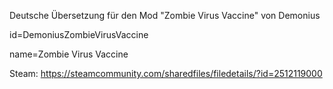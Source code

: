 Deutsche Übersetzung für den Mod "Zombie Virus Vaccine" von Demonius

id=DemoniusZombieVirusVaccine

name=Zombie Virus Vaccine

Steam: https://steamcommunity.com/sharedfiles/filedetails/?id=2512119000
